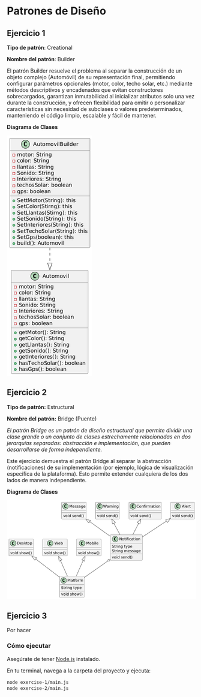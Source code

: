 # Patrones de Diseño

## Ejercicio 1

**Tipo de patrón**: Creational


**Nombre del patrón**: Builder

El patrón Builder resuelve el problema al separar la construcción de un objeto complejo (Automóvil) de su representación final, permitiendo configurar parámetros opcionales (motor, color, techo solar, etc.) mediante métodos descriptivos y encadenados que evitan constructores sobrecargados, garantizan inmutabilidad al inicializar atributos solo una vez durante la construcción, y ofrecen flexibilidad para omitir o personalizar características sin necesidad de subclases o valores predeterminados, manteniendo el código limpio, escalable y fácil de mantener.

**Diagrama de Clases**

![Diagrama de Clases](./exercise-1/diagrama_1.png)

## Ejercicio 2

**Tipo de patrón:** Estructural

**Nombre del patrón:** Bridge (Puente)

_El patrón Bridge es un patrón de diseño estructural que permite dividir una clase grande o un conjunto de clases estrechamente relacionadas en dos jerarquías separadas: abstracción e implementación, que pueden desarrollarse de forma independiente._

Este ejercicio demuestra el patrón Bridge al separar la abstracción (notificaciones) de su implementación (por ejemplo, lógica de visualización específica de la plataforma). Esto permite extender cualquiera de los dos lados de manera independiente.

**Diagrama de Clases**

![Diagrama de Clases](./exercise-2/diagram_2.png)

## Ejercicio 3

Por hacer

### Cómo ejecutar

Asegúrate de tener [Node.js](https://nodejs.org/) instalado.

En tu terminal, navega a la carpeta del proyecto y ejecuta:

```bash
node exercise-1/main.js
node exercise-2/main.js
```
